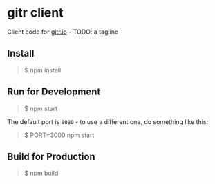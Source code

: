 gitr client
===========

Client code for [gitr.io](http://gitr.io/) - TODO: a tagline

Install
-------

> $ npm install

Run for Development
-------------------

> $ npm start

The default port is `8080` - to use a different one, do something like this:

> $ PORT=3000 npm start

Build for Production
--------------------

> $ npm build
